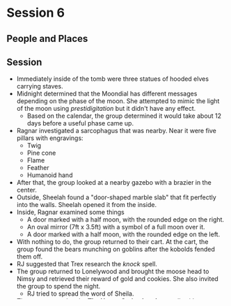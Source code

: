 # Session 6
## People and Places
## Session
* Immediately inside of the tomb were three statues of hooded elves carrying staves.
* Midnight determined that the Moondial has different messages depending on the phase of the moon. She attempted to mimic the light of the moon using _prestidigitation_ but it didn't have any effect.
	* Based on the calendar, the group determined it would take about 12 days before a useful phase came up.
* Ragnar investigated a sarcophagus that was nearby. Near it were five pillars with engravings:
	* Twig
	* Pine cone
	* Flame
	* Feather
	* Humanoid hand
* After that, the group looked at a nearby gazebo with a brazier in the center.
* Outside, Sheelah found a "door-shaped marble slab" that fit perfectly into the walls. Sheelah opened it from the inside.
* Inside, Ragnar examined some things
	* A door marked with a half moon, with the rounded edge on the right.
	* An oval mirror (7ft x 3.5ft) with a symbol of a full moon over it.
	* A door marked with a half moon, with the rounded edge on the left.
* With nothing to do, the group returned to their cart. At the cart, the group found the bears munching on goblins after the kobolds fended them off.
* RJ suggested that Trex research the _knock_ spell.
* The group returned to Lonelywood and brought the moose head to Nimsy and retrieved their reward of gold and cookies. She also invited the group to spend the night.
	* RJ tried to spread the word of Sheila.
* The group moved to the **The Happy Scrimshander** to talk with someone that Ragnar knows, **Iriskree Harrowhall**. He asked her for advice on how to get into the tomb.
	* She didn't have any _knock_ spells but she recommended that we visit **Speaker Dannith Wayland** in **Easthaven**. She said that if he can provide help, _she will consider his debt repaid_.
	* Ragnar asked her about the _weirdness_ that has been happening, like ice coming out of his fingers and that summoning stone. She informed Ragnar that he had received some kind of boon.
	* She gifted the party with some scrimshaw that was not selling well.
* The group returned to **Bryn Shander**.
	* They went to the **House of the Morning Lord** in order to talk about Jerod's burial and the requirements for it.
		* Midnight let the cleric know that one of the tasks had been completed and requested that Jerod have a proper burial before "we journey to the land of demons" (**Caer-Dineval**)
<!--stackedit_data:
eyJoaXN0b3J5IjpbMTgxNDI0MjE1NiwtMTE2Njg2NjA0LC01Mz
c1MDAxNzYsLTEyNzU0NDM1ODQsLTEyNTg4MTMxMDksLTEwMjM4
NjcwMzAsMTcwODY5MjczNywtMTM4MDAzNDY4MV19
-->